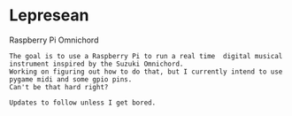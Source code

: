 # Lepresean
Raspberry Pi Omnichord

	The goal is to use a Raspberry Pi to run a real time  digital musical instrument inspired by the Suzuki Omnichord.
	Working on figuring out how to do that, but I currently intend to use pygame midi and some gpio pins.
	Can't be that hard right?

	Updates to follow unless I get bored.
